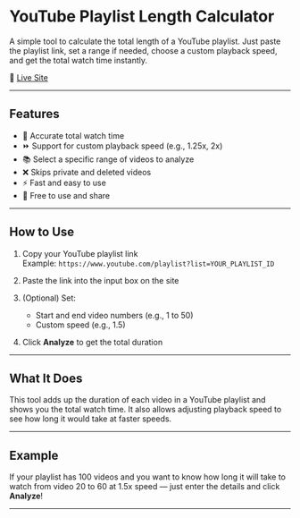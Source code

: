 # YouTube Playlist Length Calculator

A simple tool to calculate the total length of a YouTube playlist. Just paste the playlist link, set a range if needed, choose a custom playback speed, and get the total watch time instantly.

🔗 [Live Site](https://yt-playlist-calulator.vercel.app/)

---

## Features

- 🎯 Accurate total watch time
- ⏩ Support for custom playback speed (e.g., 1.25x, 2x)
- 📚 Select a specific range of videos to analyze
- ❌ Skips private and deleted videos
- ⚡ Fast and easy to use
- 💯 Free to use and share

---

## How to Use

1. Copy your YouTube playlist link  
   Example: `https://www.youtube.com/playlist?list=YOUR_PLAYLIST_ID`

2. Paste the link into the input box on the site

3. (Optional) Set:
   - Start and end video numbers (e.g., 1 to 50)
   - Custom speed (e.g., 1.5)

4. Click **Analyze** to get the total duration

---

## What It Does

This tool adds up the duration of each video in a YouTube playlist and shows you the total watch time. It also allows adjusting playback speed to see how long it would take at faster speeds.

---

## Example

If your playlist has 100 videos and you want to know how long it will take to watch from video 20 to 60 at 1.5x speed — just enter the details and click **Analyze**!

---

